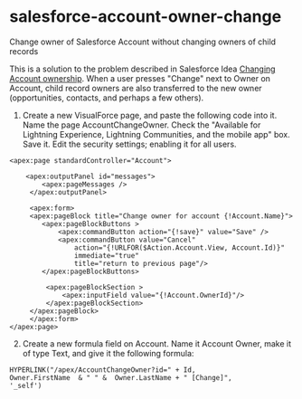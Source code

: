 # salesforce-account-owner-change
Change owner of Salesforce Account without changing owners of child records

This is a solution to the problem described in Salesforce Idea [Changing Account ownership](https://success.salesforce.com/ideaView?id=08730000000BqqOAAS). When a user presses "Change" next to Owner on Account, child record owners are also transferred to the new owner (opportunities, contacts, and perhaps a few others).

1. Create a new VisualForce page, and paste the following code into it. Name the page AccountChangeOwner. Check the "Available for Lightning Experience, Lightning Communities, and the mobile app" box. Save it. Edit the security settings; enabling it for all users.

```
<apex:page standardController="Account">
    
    <apex:outputPanel id="messages">
        <apex:pageMessages />
     </apex:outputPanel>
     
     <apex:form>
     <apex:pageBlock title="Change owner for account {!Account.Name}">
        <apex:pageBlockButtons > 
            <apex:commandButton action="{!save}" value="Save" />
            <apex:commandButton value="Cancel" 
                action="{!URLFOR($Action.Account.View, Account.Id)}"
                immediate="true"
                title="return to previous page"/>
        </apex:pageBlockButtons> 
             
         <apex:pageBlockSection >
             <apex:inputField value="{!Account.OwnerId}"/>
         </apex:pageBlockSection>
     </apex:pageBlock>
     </apex:form>
</apex:page>
```

2. Create a new formula field on Account. Name it Account Owner, make it of type Text, and give it the following formula:

```
HYPERLINK("/apex/AccountChangeOwner?id=" + Id, 
Owner.FirstName  & " " &  Owner.LastName + " [Change]", 
'_self')
```

